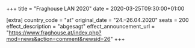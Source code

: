 +++
title = "Fraghouse LAN 2020"
date = 2020-03-25T09:30:00+01:00

[extra]
country_code = "at"
original_date = "24.–26.04.2020"
seats = 200
effect_description = "abgesagt"
effect_announcement_url = "https://www.fraghouse.at/index.php?mod=news&action=comment&newsid=26"
+++
